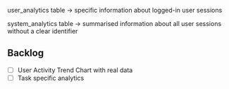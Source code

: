 user_analytics table &rarr; specific information about logged-in user sessions

system_analytics table &rarr; summarised information about all user sessions without a clear identifier

## Backlog
- [ ] User Activity Trend Chart with real data
- [ ] Task specific analytics